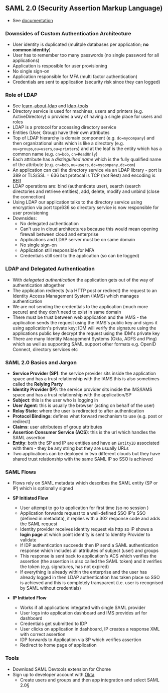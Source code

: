 ## SAML 2.0 (Security Assertion Markup Language)

- See [documentation](https://developer.okta.com/docs/concepts/saml/)

### Downsides of Custom Authentication Architecture

- User identity is duplicated (mulitple databases per application; **no common identity**)
- User has to remember too many passwords (no single password for all applications)
- Application is resposible for user provisioning
- No single sign-on
- Application responsible for MFA (multi factor authentication)
- Credentials are sent to application (security risk since they can logged)

### Role of LDAP
- See [learn-about-ldap](https://ldap.com/learn-about-ldap/) and [ldap-tools](https://ldap.com/ldap-tools/)
- Directory service is used for machines, users and printers (e.g. ActiveDirectory) o provides a way of having a single place for users and roles
- LDAP is a protocol for accessing directory service
- Entities (User, Group) have their own attributes
- Top of LDAP hierarchy is domain component (e.g. `dc=mycompany`) and then organizational units which is like a directory (e.g. `ou=groups`,`ou=users`,`ou=printers`) and at the leaf is the entity which has a common name (e.g. `cn=bob`, `cn=ReadOnly`)
- Each attribute has a *distinguihed name* which is the fully qualified name of the attribute (e.g. `cn=bob,ou=users,dc=mycompany,dc=com`)
- An application can call the directory service via an LDAP library - port is 389 or TLS/SSL = 636 but protocal is TCP (not Rest) and encoding is [BER](https://en.wikipedia.org/wiki/X.690#BER_encoding)
- LDAP operations are: bind (authenticate user), search (search directories and retrieve entities), add, delete, modify and unbind (close the connection)
- Using LDAP our application talks to the directory service using encryption via port tcp/636 so directory service is now responsible for user provisioning
- Downsides: 
  - No delegated authentication
  - Can't use in cloud architectures because this would mean opening firewall between cloud and enterprise
  - Applications and LDAP server must be on same domain
  - No single sign-on
  - Application still responsible for MFA
  - Credentials still sent to the application (so can be logged)

### LDAP and Delegated Authentication
- With *delegated authentication* the application gets out of the way of authentication altogether
- The application redirects (via HTTP post or redirect) the request to an Identity Access Management System (IAMS) which manages authentication
- We are not sending the credentials to the application (much more secure) and they don't need to exist in same domain
- There must be trust between web application and the IAMS - the application sends the request using the IAMS's public key and signs it using application's private key; IDM will verify the signature using the applications public key decrypt the request using the IDM's private key
- There are many Identity Management Systems (Okta, ADFS and Ping) which as well as supporting SAML support other formats e.g. OpenID Connect, directory services etc

### SAML 2.0 Basics and Jargon
- **Service Provider (SP)**: the service provider sits inside the application space and has a trust relationship with the IAMS this is also sometimes called the **Relying Party**
- **Identity Provider (IP)**: the service provider sits inside the IMS/IAMS space and has a trust relationship with the application/SP
- **Subject**: this is the user who is logging in
- **User Agent**: this is usually the browser (acting on behalf of the user)
- **Relay State**: where the user is redirected to after authentication
- **Protocol Bindings**: defines what forward mechanism to use (e.g. post or redirect)
- **Claims**: user attributees of group attributes
- **Assertion Consumer Service (ACS)**: this is the url which handles the SAML assertion 
- **Entity**: both the SP and IP are entities and have an `EntityID` associated with them - they be any string but they are usually URLs
- Two applications can be deployed in two different clouds but they have shared trust relationship with the same SAML IP so SSO is achieved

### SAML Flows
- Flows rely on SAML metadata which describes the SAML entity (SP or IP) which is optionally signed

- **SP Initiated Flow**
  - User attempt to go to application for first time (so no session ) 
  - Application forwards request to a well-defined SSO IP's SSO (defined in metadata), it replies with a 302 response code and adds the SAML request 
  - Identity provider receives identity request via http so IP shows a **login page** at which point identity is sent to Identity Provider to validate
  - If IDP authentication succeeds then IP send a SAML authentication response which includes all attributes of subject (user) and groups
  - This response is sent back to application's ACS which verifies the assertion (the assertion is also called the SAML token) and it verifies the token (e,g. signatures, has not expired)
  - If everything is already within the enterprise and the user has already logged in then LDAP authentication has taken place so SSO is achieved and this is completely transparent (i.e. user is recognised by SAML without credentials)

- **IP Initiated Flow**
  - Works if all applications integated with single SAML provider
  - User logs into application dashboard and IMS provides url for dashboard
  - Credentials get submitted to IDP 
  - User clicks on application in dashboard, IP creates a response XML with correct assertion
  - IDP forwards to Application via SP which verifies assertion
  - Redirect to home page of application

### Tools
- Download SAML Devtools extension for Chome
- Sign up to developer account with [Okta](https://developer.okta.com/signup/)
  - Create users and groups and then app integration and select SAML 2.0§
